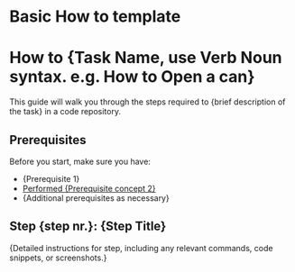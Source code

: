 # Basic How to template
# How to {Task Name, use Verb Noun syntax. e.g. How to Open a can}

This guide will walk you through the steps required to {brief description of the task} in a code repository.

<!-- This is an optional element. Feel free to remove. -->
## Prerequisites

Before you start, make sure you have:

- {Prerequisite 1}
- [Performed {Prerequisite concept 2}](/tutorials/basic-tutorial-tmpl)
- {Additional prerequisites as necessary}

<!-- This is an optional element. Feel free to remove. -->
<!-- This is a repeated element. repeat when necessary. -->
## Step {step nr.}: {Step Title}

{Detailed instructions for step, including any relevant commands, code snippets, or screenshots.}
